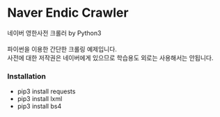 # Naver Endic Crawler
네이버 영한사전 크롤러 by Python3<br><br>
파이썬을 이용한 간단한 크롤링 예제입니다.<br>
사전에 대한 저작권은 네이버에게 있으므로 학습용도 외로는 사용해서는 안됩니다.

### Installation
* pip3 install requests
* pip3 install lxml
* pip3 install bs4


